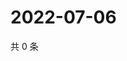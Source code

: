# 2022-07-06

共 0 条

<!-- BEGIN WEIBO -->
<!-- 最后更新时间 Wed Jul 06 2022 02:18:19 GMT+0800 (China Standard Time) -->

<!-- END WEIBO -->
